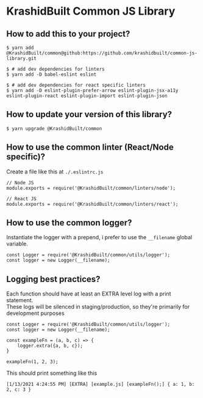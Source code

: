 # KrashidBuilt Common JS Library

## How to add this to your project?
```
$ yarn add @KrashidBuilt/common@github:https://github.com/krashidbuilt/common-js-library.git

$ # add dev dependencies for linters
$ yarn add -D babel-eslint eslint

$ # add dev dependencies for react specific linters
$ yarn add -D eslint-plugin-prefer-arrow eslint-plugin-jsx-a11y eslint-plugin-react eslint-plugin-import eslint-plugin-json

```

## How to update your version of this library?
```
$ yarn upgrade @KrashidBuilt/common
```


## How to use the common linter (React/Node specific)?
Create a file like this at `./.eslintrc.js`
```
// Node JS
module.exports = require('@KrashidBuilt/common/linters/node');

// React JS
module.exports = require('@KrashidBuilt/common/linters/react');
```

## How to use the common logger?
Instantiate the logger with a prepend, i prefer to use the `__filename` global variable.
```
const Logger = require('@KrashidBuilt/common/utils/logger');
const logger = new Logger(__filename);
```

## Logging best practices?
Each function should have at least an EXTRA level log with a print statement.  
These logs will be silenced in staging/production, so they're primarily for development purposes
```
const Logger = require('@KrashidBuilt/common/utils/logger');
const logger = new Logger(__filename);

const exampleFn = (a, b, c) => {
    logger.extra({a, b, c});
}

exampleFn(1, 2, 3);
```
This should print something like this
```
[1/13/2021 4:24:55 PM] [EXTRA] [example.js] [exampleFn();] { a: 1, b: 2, c: 3 }
```
